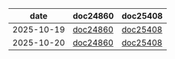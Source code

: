 
| date | doc24860 |doc25408|
|---|---|---|
|2025-10-19|[doc24860](https://web.enoria.app/tools/documentspdf/?m=666599,684676,623120,667054&cel=6970,6990,6970,6990&ac=87737&titredoc=&doc=24860&orientation=landscape&preview=pdf&format=a4)|[doc25408](https://web.enoria.app/tools/documentspdf/?m=666599,684676,623120,667054&cel=6970,6990,6970,6990&ac=87737&titredoc=&doc=25408&orientation=portrait&preview=html&format=a4)|
|2025-10-20|[doc24860](https://web.enoria.app/tools/documentspdf/?m=667094,639274&cel=&ac=&titredoc=&doc=24860&orientation=landscape&preview=pdf&format=a4)|[doc25408](https://web.enoria.app/tools/documentspdf/?m=667094,639274&cel=&ac=&titredoc=&doc=25408&orientation=landscape&preview=pdf&format=a4)|
